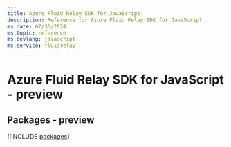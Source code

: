 ```yaml
---
title: Azure Fluid Relay SDK for JavaScript
description: Reference for Azure Fluid Relay SDK for JavaScript
ms.date: 07/30/2024
ms.topic: reference
ms.devlang: javascript
ms.service: fluidrelay
---
```

# Azure Fluid Relay SDK for JavaScript - preview
## Packages - preview
[!INCLUDE [packages](fluid-relay-index.md)]